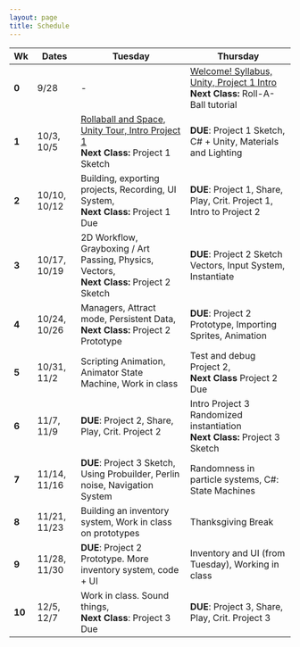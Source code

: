 ```yaml
---
layout: page
title: Schedule
---
```


| **Wk** | **Dates**    | **Tuesday**                                                                                         | **Thursday**                                                                                     |
| ------ | ------------ | --------------------------------------------------------------------------------------------------- | ------------------------------------------------------------------------------------------------ |
| **0**  | 9/28         | -                                                                                                   | [Welcome! Syllabus, Unity, Project 1 Intro](day-1.md) <br/> **Next Class:** Roll-A-Ball tutorial |
| **1**  | 10/3, 10/5   | [Rollaball and Space, Unity Tour, Intro Project 1](day-2.md) <br/> **Next Class:** Project 1 Sketch | **DUE**: Project 1 Sketch, C# + Unity, Materials and Lighting                                    |
| **2**  | 10/10, 10/12 | Building, exporting projects, Recording, UI System, <br/> **Next Class:** Project 1 Due             | **DUE**: Project 1, Share, Play, Crit. Project 1, Intro to Project 2                             |
| **3**  | 10/17, 10/19 | 2D Workflow, Grayboxing / Art Passing, Physics, Vectors, <br/> **Next Class:** Project 2 Sketch     | **DUE**: Project 2 Sketch <br/> Vectors, Input System, Instantiate                               |
| **4**  | 10/24, 10/26 | Managers, Attract mode, Persistent Data,<br/> **Next Class:** Project 2 Prototype                   | **DUE**: Project 2 Prototype, Importing Sprites, Animation                                       |
| **5**  | 10/31, 11/2  | Scripting Animation, Animator State Machine, Work in class                                          | Test and debug Project 2,<br/> **Next Class** Project 2 Due                                      |
| **6**  | 11/7,  11/9  | **DUE**: Project 2, Share, Play, Crit. Project 2                                                    | Intro Project 3 <br/> Randomized instantiation <br/> **Next Class:** Project 3 Sketch            |
| **7**  | 11/14, 11/16 | **DUE**: Project 3 Sketch, Using Probuilder, Perlin noise, Navigation System                        | Randomness in particle systems, C#: State Machines                                               |
| **8**  | 11/21, 11/23 | Building an inventory system, Work in class on prototypes                                           | Thanksgiving Break                                                                               |
| **9**  | 11/28, 11/30 | **DUE**: Project 2 Prototype. More inventory system, code + UI                                      | Inventory and UI (from Tuesday), Working in class                                                |
| **10** | 12/5,  12/7  | Work in class. Sound things,<br/> **Next Class**: Project 3 Due                                     | **DUE**: Project 3, Share, Play, Crit. Project 3                                                 |



